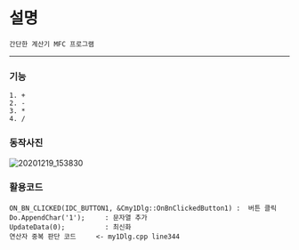 # 설명
    간단한 계산기 MFC 프로그램
-------------------------------------
### 기능
    1. +
    2. -
    3. *
    4. /
### 동작사진
![20201219_153830](https://user-images.githubusercontent.com/54137044/102683351-b6959400-4213-11eb-95b7-7112cee4e0da.png)

### 활용코드
    ON_BN_CLICKED(IDC_BUTTON1, &Cmy1Dlg::OnBnClickedButton1) :  버튼 클릭
    Do.AppendChar('1');     : 문자열 추가
    UpdateData(0);          : 최신화
    연산자 중복 판단 코드     <- my1Dlg.cpp line344
     